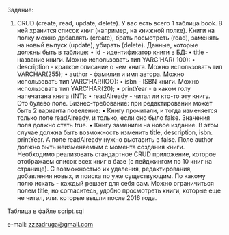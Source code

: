 Задание:

1. CRUD (create, read, update, delete).
У вас есть всего 1 таблица book. В ней хранится список книг (например, на книжной полке). Книги на полку можно добавлять (create), брать посмотреть (read), заменять на новый выпуск (update), убирать (delete).
Данные, которые должны быть в таблице:
•	id - идентификатор книги в БД:
•	title - название книги. Можно использовать тип YARC'HAR( 100):
•	description - краткое описание о чем книга. Можно использовать тип VARCHAR(255);
•	author - фамилия и имя автора. Можно использовать тип VARC'HAR(IOO):
•	isbn - ISBN книги. Можно использовать тип YARC'HAR(20);
•	printYear - в каком голу напечатана книга (INT):
•	readAlready - читал ли кто-то эту книгу. Это булево поле.
Бизнес-требование: при редактировании может быть 2 варианта повеление:
•	Книгу прочитали, и тогда изменяется только поле readAlready. и только, если оно было false. Значения поля должно стать true.
•	Книгу заменили на новое издание. В этом случае должна быть возможность изменить title, description, isbn. printYear. А поле readAlready нужно выставить в false. Поле author должно быть неизменяемым с момента создания книги.
Необходимо реализовать стандартное CRUD приложение, которое отображаем список всех книг в базе (с пейджингом по 10 книг на странице). С возможностью их удаления, редактирования, добавления новых, и поиска по уже существующим.
По какому полю искать - каждый решает для себя сам. Можно ограничиться полем title, но согласитесь, удобно просмотреть книги, которые еще не читал, или. которые вышли после 2016 года.

Таблица в файле script.sql

e-mail: zzzadruga@gmail.com
